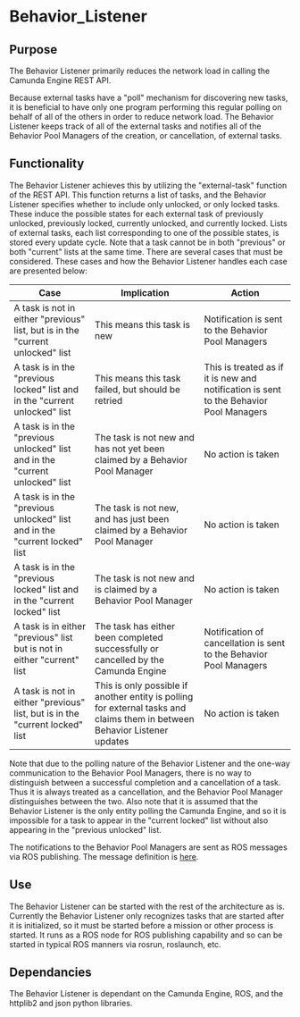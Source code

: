 # Behavior_Listener

## Purpose
The Behavior Listener primarily reduces the network load in calling the Camunda
Engine REST API.

Because external tasks have a "poll" mechanism for discovering new tasks, it is
beneficial to have only one program performing this regular polling on behalf of
all of the others in order to reduce network load. The Behavior Listener keeps 
track of all of the external tasks and notifies all of the Behavior Pool 
Managers of the creation, or cancellation, of external tasks.

## Functionality
The Behavior Listener achieves this by utilizing the "external-task" function of
the REST API. This function returns a list of tasks, and the Behavior Listener
specifies whether to include only unlocked, or only locked tasks. These induce
the possible states for each external task of previously unlocked, previously 
locked, currently unlocked, and currently locked. Lists of external tasks, each
list corresponding to one of the possible states, is stored every update cycle. 
Note that a task cannot be in both "previous" or both "current" lists at the 
same time. There are several cases that must be considered. These cases and how 
the Behavior Listener handles each case are presented below:

| Case | Implication | Action |
| ------ | ------ | ------ |
| A task is not in either "previous" list, but is in the "current unlocked" list | This means this task is new | Notification is sent to the Behavior Pool Managers |
| A task is in the "previous locked" list and in the "current unlocked" list | This means this task failed, but should be retried | This is treated as if it is new and notification is sent to the Behavior Pool Managers | 
| A task is in the "previous unlocked" list and in the "current unlocked" list | The task is not new and has not yet been claimed by a Behavior Pool Manager | No action is taken |
| A task is in the "previous unlocked" list and in the "current locked" list | The task is not new, and has just been claimed by a Behavior Pool Manager | No action is taken |
| A task is in the "previous locked" list and in the "current locked" list | The task is not new and is claimed by a Behavior Pool Manager | No action is taken |
| A task is in either "previous" list but is not in either "current" list | The task has either been completed successfully or cancelled by the Camunda Engine | Notification of cancellation is sent to the Behavior Pool Managers |
| A task is not in either "previous" list, but is in the "current locked" list | This is only possible if another entity is polling for external tasks and claims them in between Behavior Listener updates | No action is taken |

Note that due to the polling nature of the Behavior Listener and the one-way 
communication to the Behavior Pool Managers, there is no way to distinguish 
between a successful completion and a cancellation of a task. Thus it is always 
treated as a cancellation, and the Behavior Pool Manager distinguishes between 
the two. Also note that it is assumed that the Behavior Listener is the only 
entity polling the Camunda Engine, and so it is impossible for a task to appear 
in the "current locked" list without also appearing in the "previous unlocked" 
list.

The notifications to the Behavior Pool Managers are sent as ROS messages via 
ROS publishing. The message definition is [here](https://gitlab.com/droge-robotics/camunda/architecture_msgs/blob/master/msg/Behavior.msg).


## Use
The Behavior Listener can be started with the rest of the architecture as is. 
Currently the Behavior Listener only recognizes tasks that are started after it 
is initialized, so it must be started before a mission or other process is 
started. It runs as a ROS node for ROS publishing capability and so can be 
started in typical ROS manners via rosrun, roslaunch, etc.

## Dependancies
The Behavior Listener is dependant on the Camunda Engine, ROS, and the httplib2 
and json python libraries.